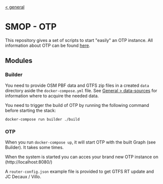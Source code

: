 [< general](https://github.com/nextmoov/nextmoov-smop-general)

# SMOP - OTP

This repository gives a set of scripts to start "easily" an OTP instance. All information about OTP can be found [here](http://docs.opentripplanner.org/en/latest/).

## Modules

### Builder

You need to provide OSM PBF data and GTFS zip files in a created `data` directory aside the `docker-compose.yml` file. See [General > data-sources](https://github.com/nextmoov/nextmoov-smop-general#data-sources) for information where to acquire the needed data.

You need to trigger the build of OTP by running the following command before starting the stack:
```
docker-compose run builder ./build
```

### OTP

When you run `docker-compose up`, it will start OTP with the built Graph (see Builder). It takes some times.

When the system is started you can acces your brand new OTP instance on (http://localhost:8080/)

A `router-config.json` example file is provided to get GTFS RT update and JC Decaux / Villo.
